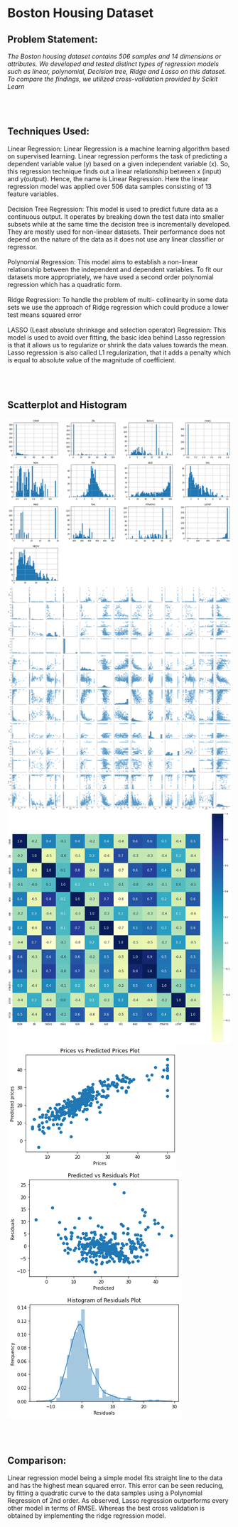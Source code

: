 # Boston Housing Dataset

## Problem Statement:
*The Boston housing dataset contains 506 samples and 14 dimensions or
attributes. We developed and tested distinct types of regression models such as linear,
polynomial, Decision tree, Ridge and Lasso on this dataset. To compare the findings, we
utilized cross-validation provided by Scikit Learn*
<br>
<br>
<br>
<br>
## Techniques Used:
Linear Regression: Linear Regression is a machine learning algorithm based on
supervised learning. Linear regression performs the task of predicting a dependent
variable value (y) based on a given independent variable (x). So, this regression
technique finds out a linear relationship between x (input) and y(output). Hence, the
name is Linear Regression. Here the linear regression model was applied over 506 data
samples consisting of 13 feature variables.
<br>
<br>
Decision Tree Regression: This model is used to predict future data as a
continuous output. It operates by breaking down the test data into smaller subsets
while at the same time the decision tree is incrementally developed. They are mostly
used for non-linear datasets. Their performance does not depend on the nature of the
data as it does not use any linear classifier or regressor.
<br>
<br>
Polynomial Regression: This model aims to establish a non-linear relationship
between the independent and dependent variables. To fit our datasets more
appropriately, we have used a second order polynomial regression which has a
quadratic form.
<br>
<br>
Ridge Regression: To handle the problem of multi- collinearity in some data
sets we use the approach of Ridge regression which could produce a lower test means
squared error
<br>
<br>
LASSO (Least absolute shrinkage and selection operator) Regression: This
model is used to avoid over fitting, the basic idea behind Lasso regression is that it
allows us to regularize or shrink the data values towards the mean. Lasso regression is
also called L1 regularization, that it adds a penalty which is equal to absolute value of
the magnitude of coefficient.
<br>
<br>
<br>
<br>
## Scatterplot and Histogram

![Scatter Plot](./images/scatter.png)
![Pair Plot](./images/paiplot.png)
![Correlation Matrix](./images/correlation.png)
![Price Vs Predicted](./images/price_predicted.png)
![Pridicted Vs Residuals](./images/predicted_residual.png)
![Histogram of Residuals](./images/histogram_residuals.png)
<br>
<br>
<br>
<br>
## Comparison:
Linear regression model being a simple model fits straight line to the data and
has the highest mean squared error. This error can be seen reducing, by fitting a
quadratic curve to the data samples using a Polynomial Regression of 2nd order. As
observed, Lasso regression outperforms every other model in terms of RMSE. Whereas
the best cross validation is obtained by implementing the ridge regression model.


